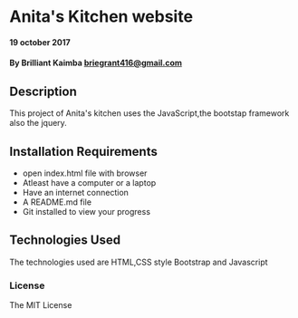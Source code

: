 #  Anita's Kitchen website

#### 19 october 2017

#### By Brilliant Kaimba briegrant416@gmail.com

## Description
   
   This project of Anita's kitchen uses the JavaScript,the bootstap framework also the jquery.

## Installation Requirements
 * open index.html file with browser
 * Atleast have a computer or a laptop
 * Have an internet connection
 * A README.md file
 * Git installed to view your progress

## Technologies Used
The technologies used are HTML,CSS style
Bootstrap and Javascript

### License
The MIT License